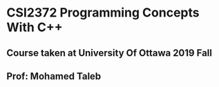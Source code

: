 # CSI2372 Programming Concepts With C++ 
## Course taken at University Of Ottawa 2019 Fall
## Prof: Mohamed Taleb

